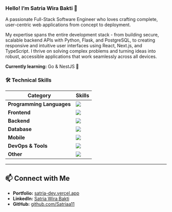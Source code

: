 ### Hello! I’m Satria Wira Bakti 👋

A passionate Full-Stack Software Engineer who loves crafting complete, user-centric web applications from concept to deployment.

My expertise spans the entire development stack - from building secure, scalable backend APIs with Python, Flask, and PostgreSQL, to creating responsive and intuitive user interfaces using React, Next.js, and TypeScript. I thrive on solving complex problems and turning ideas into robust, accessible applications that work seamlessly across all devices.

**Currently learning:** Go & NestJS 🚀

### 🛠️ Technical Skills

| Category                  | Skills                                                                                  |
| ------------------------- | --------------------------------------------------------------------------------------- |
| **Programming Languages** | <img src="https://skillicons.dev/icons?i=python,typescript,javascript,dart,html,css" /> |
| **Frontend**              | <img src="https://skillicons.dev/icons?i=react,nextjs,tailwindcss" />                   |
| **Backend**               | <img src="https://skillicons.dev/icons?i=nodejs,fastapi,flask" />                       |
| **Database**              | <img src="https://skillicons.dev/icons?i=postgresql,mysql" />                           |
| **Mobile**                | <img src="https://skillicons.dev/icons?i=flutter" />                                    |
| **DevOps & Tools**        | <img src="https://skillicons.dev/icons?i=git,docker,vercel" />                          |
| **Other**                 | <img src="https://skillicons.dev/icons?i=figma,jest,github" />                          |

---

## 📫 Connect with Me

- **Portfolio:** [satria-dev.vercel.app](https://satria-dev.vercel.app/)
- **LinkedIn:** [Satria Wira Bakti](https://www.linkedin.com/in/satriawirabakti/)
- **GitHub:** [github.com/Satriaa11](https://github.com/Satriaa11)
